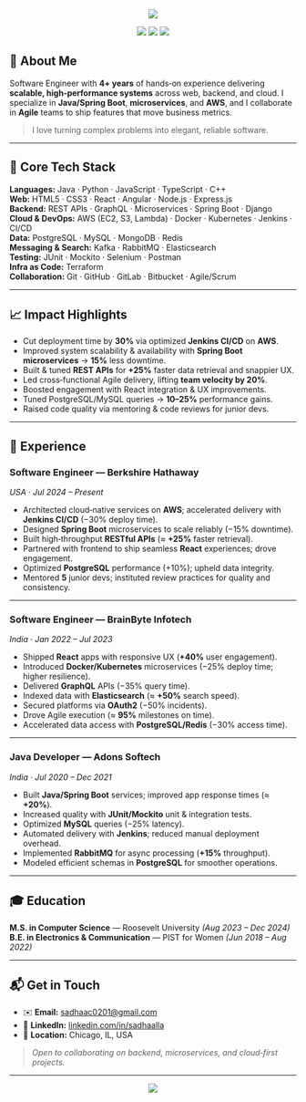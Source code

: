 <!--
████████╗ █████╗ ██████╗ ██╗  ██╗ █████╗      █████╗ ██╗     ██╗      █████╗ 
╚══██╔══╝██╔══██╗██╔══██╗██║  ██║██╔══██╗    ██╔══██╗██║     ██║     ██╔══██╗
   ██║   ███████║██████╔╝███████║███████║    ███████║██║     ██║     ███████║
   ██║   ██╔══██║██╔══██╗██╔══██║██╔══██║    ██╔══██║██║     ██║     ██╔══██║
   ██║   ██║  ██║██████╔╝██║  ██║██║  ██║    ██║  ██║███████╗███████╗██║  ██║
   ╚═╝   ╚═╝  ╚═╝╚═════╝ ╚═╝  ╚═╝╚═╝  ╚═╝    ╚═╝  ╚═╝╚══════╝╚══════╝╚═╝  ╚═╝
                         S O F T W A R E   E N G I N E E R
-->

<div align="center">

<img src="https://capsule-render.vercel.app/api?type=venom&color=0:0ea5e9,100:7c3aed&height=280&section=header&text=SADHA%20ALLA&fontSize=64&fontColor=ffffff&animation=twinkling&fontAlign=50&stroke=000000&strokeWidth=2&desc=◉%20Software%20Engineer%20◉%20Java%20Developer%20◉%20Cloud%20&%20Microservices%20◉&descSize=16&descAlign=50&descAlignY=75" />

<p>
<a href="mailto:sadhaac0201@gmail.com"><img src="https://img.shields.io/badge/📧%20sadhaac0201%40gmail.com-1ABC9C?style=for-the-badge&labelColor=2C3E50"/></a>
<img src="https://img.shields.io/badge/📍%20Chicago%2C%20IL-F39C12?style=for-the-badge&labelColor=2C3E50"/>
<a href="https://www.linkedin.com/in/sadhaalla/"><img src="https://img.shields.io/badge/LinkedIn-sadhaalla-0A66C2?style=for-the-badge&logo=linkedin&logoColor=white&labelColor=2C3E50"/></a>
</p>

</div>

## 👋 About Me

Software Engineer with **4+ years** of hands‑on experience delivering **scalable, high‑performance systems** across web, backend, and cloud. I specialize in **Java/Spring Boot**, **microservices**, and **AWS**, and I collaborate in **Agile** teams to ship features that move business metrics.

> I love turning complex problems into elegant, reliable software.

---

## 🧰 Core Tech Stack

**Languages:** Java · Python · JavaScript · TypeScript · C++  
**Web:** HTML5 · CSS3 · React · Angular · Node.js · Express.js  
**Backend:** REST APIs · GraphQL · Microservices · Spring Boot · Django  
**Cloud & DevOps:** AWS (EC2, S3, Lambda) · Docker · Kubernetes · Jenkins · CI/CD  
**Data:** PostgreSQL · MySQL · MongoDB · Redis  
**Messaging & Search:** Kafka · RabbitMQ · Elasticsearch  
**Testing:** JUnit · Mockito · Selenium · Postman  
**Infra as Code:** Terraform  
**Collaboration:** Git · GitHub · GitLab · Bitbucket · Agile/Scrum

---

## 📈 Impact Highlights

- Cut deployment time by **30%** via optimized **Jenkins CI/CD** on **AWS**.  
- Improved system scalability & availability with **Spring Boot microservices** → **15%** less downtime.  
- Built & tuned **REST APIs** for **+25%** faster data retrieval and snappier UX.  
- Led cross‑functional Agile delivery, lifting **team velocity by 20%**.  
- Boosted engagement with React integration & UX improvements.  
- Tuned PostgreSQL/MySQL queries → **10–25%** performance gains.  
- Raised code quality via mentoring & code reviews for junior devs.

---

## 💼 Experience

### **Software Engineer — Berkshire Hathaway**  
*USA · Jul 2024 – Present*

- Architected cloud‑native services on **AWS**; accelerated delivery with **Jenkins CI/CD** (−30% deploy time).  
- Designed **Spring Boot** microservices to scale reliably (−15% downtime).  
- Built high‑throughput **RESTful APIs** (≈ **+25%** faster retrieval).  
- Partnered with frontend to ship seamless **React** experiences; drove engagement.  
- Optimized **PostgreSQL** performance (+10%); upheld data integrity.  
- Mentored **5** junior devs; instituted review practices for quality and consistency.

---

### **Software Engineer — BrainByte Infotech**  
*India · Jan 2022 – Jul 2023*

- Shipped **React** apps with responsive UX (**+40%** user engagement).  
- Introduced **Docker/Kubernetes** microservices (−25% deploy time; higher resilience).  
- Delivered **GraphQL** APIs (−35% query time).  
- Indexed data with **Elasticsearch** (≈ **+50%** search speed).  
- Secured platforms via **OAuth2** (−50% incidents).  
- Drove Agile execution (≈ **95%** milestones on time).  
- Accelerated data access with **PostgreSQL/Redis** (−30% access time).

---

### **Java Developer — Adons Softech**  
*India · Jul 2020 – Dec 2021*

- Built **Java/Spring Boot** services; improved app response times (≈ **+20%**).  
- Increased quality with **JUnit/Mockito** unit & integration tests.  
- Optimized **MySQL** queries (−25% latency).  
- Automated delivery with **Jenkins**; reduced manual deployment overhead.  
- Implemented **RabbitMQ** for async processing (**+15%** throughput).  
- Modeled efficient schemas in **PostgreSQL** for smoother operations.

---

## 🎓 Education

**M.S. in Computer Science** — Roosevelt University *(Aug 2023 – Dec 2024)*  
**B.E. in Electronics & Communication** — PIST for Women *(Jun 2018 – Aug 2022)*

---

## 📬 Get in Touch

- ✉️ **Email:** [sadhaac0201@gmail.com](mailto:sadhaac0201@gmail.com)  
- 🔗 **LinkedIn:** [linkedin.com/in/sadhaalla](https://www.linkedin.com/in/sadhaalla/)  
- 📍 **Location:** Chicago, IL, USA

> _Open to collaborating on backend, microservices, and cloud‑first projects._

---

<div align="center">
<img src="https://capsule-render.vercel.app/api?type=waving&color=0:0ea5e9,100:7c3aed&height=120&section=footer&animation=twinkling" />
</div>
